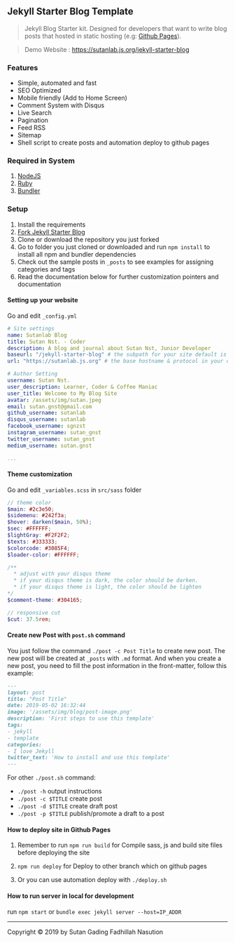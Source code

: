## Jekyll Starter Blog Template

> Jekyll Blog Starter kit. Designed for developers that want to write blog posts that hosted in static hosting (e.g: [Github Pages](https://pages.github.com/)).

> Demo Website : https://sutanlab.js.org/jekyll-starter-blog

### Features
- Simple, automated and fast
- SEO Optimized
- Mobile friendly (Add to Home Screen)
- Comment System with Disqus
- Live Search
- Pagination
- Feed RSS
- Sitemap
- Shell script to create posts and automation deploy to github pages

### Required in System
1. [NodeJS](https://nodejs.org/en/download/) 
2. [Ruby](https://www.ruby-lang.org/en/downloads/) 
3. [Bundler](https://bundler.io/) 

### Setup
1. Install the requirements
2. [Fork Jekyll Starter Blog](https://github.com/sutanlab/jekyll-starter-blog/fork)
3. Clone or download the repository you just forked
4. Go to folder you just cloned or downloaded and run `npm install` to install all npm and bundler dependencies
5. Check out the sample posts in `_posts` to see examples for assigning categories and tags
6. Read the documentation below for further customization pointers and documentation

#### Setting up your website
Go and edit `_config.yml`
```yml
# Site settings
name: Sutanlab Blog
title: Sutan Nst. - Coder
description: A blog and journal about Sutan Nst, Junior Developer
baseurl: "/jekyll-starter-blog" # the subpath for your site default is ""
url: "https://sutanlab.js.org" # the base hostname & protocol in your domain

# Author Setting
username: Sutan Nst.
user_description: Learner, Coder & Coffee Maniac
user_title: Welcome to My Blog Site
avatar: /assets/img/sutan.jpeg
email: sutan.gnst@gmail.com
github_username: sutanlab
disqus_username: sutanlab
facebook_username: sgnzst
instagram_username: sutan_gnst
twitter_username: sutan_gnst
medium_username: sutan.gnst

...
```

#### Theme customization
Go and edit `_variables.scss` in `src/sass` folder
```scss
// theme color
$main: #2c3e50;
$sidemenu: #242f3a;
$hover: darken($main, 50%);
$sec: #FFFFFF;
$lightGray: #F2F2F2;
$texts: #333333;
$colorcode: #3085F4;
$loader-color: #FFFFFF;

/**
  * adjust with your disqus theme
  * if your disqus theme is dark, the color should be darken. 
  * if your disqus theme is light, the color should be lighten
*/
$comment-theme: #304165; 

// responsive cut
$cut: 37.5rem;
```

#### Create new Post with `post.sh` command
You just follow the command `./post -c Post Title` to create new post.  The new post will be created at `_posts` with `.md` format. And when you create a new post, you need to fill the post information in the front-matter, follow this example:
```md
---
layout: post
title: "Post Title"
date: 2019-05-02 16:32:44
image: '/assets/img/blog/post-image.png'
description: 'First steps to use this template'
tags:
- jekyll 
- template
categories:
- I love Jekyll
twitter_text: 'How to install and use this template'
---
```
For other `./post.sh` command:
- `./post -h` output instructions
- `./post -c $TITLE` create post
- `./post -d $TITLE` create draft post
- `./post -p $TITLE` publish/promote a draft to a post


#### How to deploy site in Github Pages
1. Remember to run `npm run build` for Compile sass, js and build site files before deploying the site

2. `npm run deploy` for Deploy to other branch which on github pages

3. Or you can use automation deploy with `./deploy.sh`

#### How to run server in local for development
run `npm start` or `bundle exec jekyll server --host=IP_ADDR`

---

Copyright © 2019 by Sutan Gading Fadhillah Nasution
